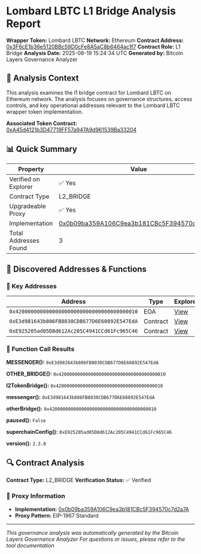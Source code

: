 # Lombard LBTC L1 Bridge Analysis Report

**Wrapper Token:** Lombard LBTC
**Network:** Ethereum
**Contract Address:** [0x3F6cE1b36e5120BBc59D0cFe8A5aC8b6464ac1f7](https://etherscan.io/address/0x3F6cE1b36e5120BBc59D0cFe8A5aC8b6464ac1f7)
**Contract Role:** L1 Bridge
**Analysis Date:** 2025-08-19 15:24:34 UTC
**Generated by:** Bitcoin Layers Governance Analyzer

## 🎯 Analysis Context

This analysis examines the l1 bridge contract for Lombard LBTC on Ethereum network. The analysis focuses on governance structures, access controls, and key operational addresses relevant to the Lombard LBTC wrapper token implementation.

**Associated Token Contract:** [0xA45d4121b3D47719FF57a947A9d961539Ba33204](https://etherscan.io/address/0xA45d4121b3D47719FF57a947A9d961539Ba33204)

## 📊 Quick Summary

| Property | Value |
|----------|-------|
| Verified on Explorer | ✅ Yes |
| Contract Type | L2_BRIDGE |
| Upgradeable Proxy | ✅ Yes |
| Implementation | [0x0b09ba359A106C9ea3b181CBc5F394570c7d2a7A](https://etherscan.io/address/0x0b09ba359A106C9ea3b181CBc5F394570c7d2a7A) |
| Total Addresses Found | 3 |

## 🎯 Discovered Addresses & Functions

### 📍 Key Addresses

| Address | Type | Explorer |
|---------|------|----------|
| `0x4200000000000000000000000000000000000010` | EOA | [View](https://etherscan.io/address/0x4200000000000000000000000000000000000010) |
| `0xE3d981643b806FB8030CDB677D6E60892E547EdA` | Contract | [View](https://etherscan.io/address/0xE3d981643b806FB8030CDB677D6E60892E547EdA) |
| `0xE925205ad05D8d612Ac205C4941CCd61Fc965C46` | Contract | [View](https://etherscan.io/address/0xE925205ad05D8d612Ac205C4941CCd61Fc965C46) |

### 🔧 Function Call Results

**MESSENGER():** `0xE3d981643b806FB8030CDB677D6E60892E547EdA`

**OTHER_BRIDGE():** `0x4200000000000000000000000000000000000010`

**l2TokenBridge():** `0x4200000000000000000000000000000000000010`

**messenger():** `0xE3d981643b806FB8030CDB677D6E60892E547EdA`

**otherBridge():** `0x4200000000000000000000000000000000000010`

**paused():** `False`

**superchainConfig():** `0xE925205ad05D8d612Ac205C4941CCd61Fc965C46`

**version():** `2.3.0`


## 🔍 Contract Analysis

**Contract Type:** L2_BRIDGE
**Verification Status:** ✅ Verified

### 🔗 Proxy Information
- **Implementation:** [0x0b09ba359A106C9ea3b181CBc5F394570c7d2a7A](https://etherscan.io/address/0x0b09ba359A106C9ea3b181CBc5F394570c7d2a7A)
- **Proxy Pattern:** EIP-1967 Standard


---

*This governance analysis was automatically generated by the Bitcoin Layers Governance Analyzer*
*For questions or issues, please refer to the tool documentation*
